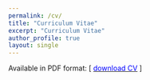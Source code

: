 ```yaml
---
permalink: /cv/
title: "Curriculum Vitae"
excerpt: "Curriculum Vitae"
author_profile: true
layout: single
---
```


Available in PDF format: [ [<span style="color:blue;">download CV</span>](CV-Soheil-Khorram.pdf) ]

